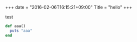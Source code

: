 +++
date  = "2016-02-06T16:15:21+09:00"
Title = "hello"
+++

test

```ruby
def aaa()
  puts "aaa"
end
```
